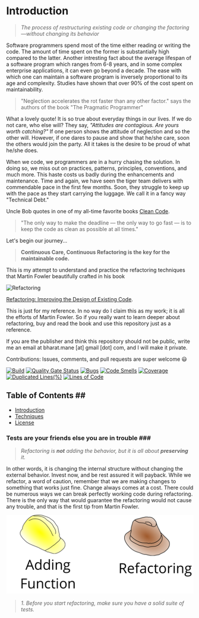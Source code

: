 # Introduction

> _The process of restructuring existing code or changing the factoring—without changing its behavior_

Software programmers spend most of the time either reading or writing the code. The amount of time spent on the former is substantially high compared to the latter. Another intresting fact about the average lifespan of a software program which ranges from 6-8 years, and in some complex enterprise applications, it can even go beyond a decade. The ease with which one can maintain a software program is inversely proportional to its age and complexity. Studies have shown that over 90% of the cost spent on maintainability.

> "Neglection accelerates the rot faster than any other factor." says the authors of the book "The Pragmatic Programmer"

What a lovely quote! It is so true about everyday things in our lives. If we do not care, who else will? They say, _"Attitudes are contagious. Are yours worth catching?"_ If one person shows the attitude of neglection and so the other will. However, if one dares to pause and show that he/she care, soon the others would join the party. All it takes is the desire to be proud of what he/she does.

When we code, we programmers are in a hurry chasing the solution. In doing so, we miss out on practices, patterns, principles, conventions, and much more. This haste costs us badly during the enhancements and maintenance. Time and again, we have seen the tiger team delivers with commendable pace in the first few months. Soon, they struggle to keep up with the pace as they start carrying the luggage. We call it in a fancy way "Technical Debt."

Uncle Bob quotes in one of my all-time favorite books [Clean Code](https://www.amazon.in/Clean-Code-Robert-C-Martin/dp/8131773388).

> "The only way to make the deadline — the only way to go fast — is to keep the code as clean as possible at all times."

Let's begin our journey...

> **Continuous Care, Continuous Refactoring is the key for the maintainable code.**

This is my attempt to understand and practice the refactoring techniques that Martin Fowler beautifully crafted in his book

![Refactoring](https://martinfowler.com/books/refact2.jpg)

[Refactoring: Improving the Design of Existing Code](https://martinfowler.com/books/refactoring.html).

This is just for my reference. In no way do I claim this as my work; it is all the efforts of Martin Fowler. So if you really want to learn deeper about refactoring, buy and read the book and use this repository just as a reference.

If you are the publisher and think this repository should not be public, write me an email at bharat.mane \[at\] gmail \[dot\] com, and I will make it private.

Contributions: Issues, comments, and pull requests are super welcome 😃

[![Build](https://github.com/bharatmane/refactoring/actions/workflows/build.yml/badge.svg)](https://github.com/bharatmane/refactoring/actions/workflows/build.yml) [![Quality Gate Status](https://sonarcloud.io/api/project_badges/measure?project=bharatmane_refactoring&metric=alert_status)](https://sonarcloud.io/dashboard?id=bharatmane_refactoring) [![Bugs](https://sonarcloud.io/api/project_badges/measure?project=bharatmane_refactoring&metric=bugs)](https://sonarcloud.io/dashboard?id=bharatmane_refactoring) [![Code Smells](https://sonarcloud.io/api/project_badges/measure?project=bharatmane_refactoring&metric=code_smells)](https://sonarcloud.io/dashboard?id=bharatmane_refactoring) [![Coverage](https://sonarcloud.io/api/project_badges/measure?project=bharatmane_refactoring&metric=coverage)](https://sonarcloud.io/dashboard?id=bharatmane_refactoring) [![Duplicated Lines\(%\)](https://sonarcloud.io/api/project_badges/measure?project=bharatmane_refactoring&metric=duplicated_lines_density)](https://sonarcloud.io/dashboard?id=bharatmane_refactoring) [![Lines of Code](https://sonarcloud.io/api/project_badges/measure?project=bharatmane_refactoring&metric=ncloc)](https://sonarcloud.io/dashboard?id=bharatmane_refactoring)

## Table of Contents \#\#

* [Introduction](docs.md#introduction)
* [Techniques](docs.md#Techniques)
* [License](docs.md#license)

### Tests are your friends else you are in trouble \#\#\#

> _Refactoring is **not** adding the behavior, but it is all about **preserving** it._

In other words, it is changing the internal structure without changing the external behavior. Invest now, and be rest assured it will payback. While we refactor, a word of caution, remember that we are making changes to something that works just fine. Change always comes at a cost. There could be numerous ways we can break perfectly working code during refactoring. There is the only way that would guarantee the refactoring would not cause any trouble, and that is the first tip from Martin Fowler.

![The two-hat metaphor was conceived by Kent Beck.](.gitbook/assets/two-hats.png)

> _1. Before you start refactoring, make sure you have a solid suite of tests._

